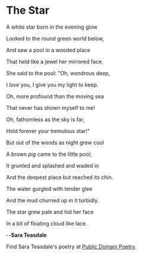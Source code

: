 # The Star

A white star born in the evening glow

Looked to the round green world below,

And saw a pool in a wooded place

That held like a jewel her mirrored face.

She said to the pool: "Oh, wondrous deep,

I *love* you, I give you my light to keep.

Oh, more profound than the moving sea

That never has shown myself to me!

Oh, fathomless as the sky is far,

Hold forever your tremulous star!"

But out of the woods as night grew cool

A brown *pig* came to the little pool;

It grunted and splashed and waded in

And the deepest place but reached its chin.

The water gurgled with tender glee

And the mud churned up in it turbidly.

The star grew pale and hid her face

In a bit of floating cloud like lace.


--**Sara Teasdale**

Find Sara Teasdale's poetry at [Public Domain Poetry](http://www.public-domain-poetry.com/sara-teasdale/star-2056).
